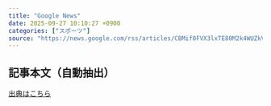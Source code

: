 ```yaml
---
title: "Google News"
date: 2025-09-27 10:10:27 +0900
categories: ["スポーツ"]
source: "https://news.google.com/rss/articles/CBMif0FVX3lxTE80M2k4WUZkVjZCNmhaZ3F4UVR6MDE2Tlo3ajVsZE1FYlR1UTIxS2xsbldNdFVQemMxcWFMbXVzejBnNmFCZW5FWlRMZm9ESW0wR205M2FISmtORXBIYTgzdDVCSkI1dExYUGR1U3drd0xsR2JldFNEY3hiR08tSlU?oc=5"
---
```


## 記事本文（自動抽出）
<body class="y0K44d EA71Tc" id="readabilityBody"></body>

[出典はこちら](https://news.google.com/rss/articles/CBMif0FVX3lxTE80M2k4WUZkVjZCNmhaZ3F4UVR6MDE2Tlo3ajVsZE1FYlR1UTIxS2xsbldNdFVQemMxcWFMbXVzejBnNmFCZW5FWlRMZm9ESW0wR205M2FISmtORXBIYTgzdDVCSkI1dExYUGR1U3drd0xsR2JldFNEY3hiR08tSlU?oc=5)
